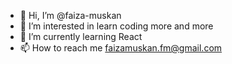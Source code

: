 - 👋 Hi, I’m @faiza-muskan
- 👀 I’m interested in learn coding more and more
- 🌱 I’m currently learning React 
- 📫 How to reach me faizamuskan.fm@gmail.com

<!---
faiza-muskan/faiza-muskan is a ✨ special ✨ repository because its `README.md` (this file) appears on your GitHub profile.
You can click the Preview link to take a look at your changes.
--->
